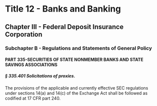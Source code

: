 
# Title 12 - Banks and Banking
## Chapter III - Federal Deposit Insurance Corporation
### Subchapter B - Regulations and Statements of General Policy
#### PART 335-SECURITIES OF STATE NONMEMBER BANKS AND STATE SAVINGS ASSOCIATIONS
##### § 335.401 Solicitations of proxies.

The provisions of the applicable and currently effective SEC regulations under sections 14(a) and 14(c) of the Exchange Act shall be followed as codified at 17 CFR part 240.

